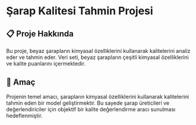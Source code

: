 # Şarap Kalitesi Tahmin Projesi


## 📋 Proje Hakkında

Bu proje, beyaz şarapların kimyasal özelliklerini kullanarak kalitelerini analiz eder ve tahmin eder. Veri seti, beyaz şarapların çeşitli kimyasal özelliklerini ve kalite puanlarını içermektedir.

## 🎯 Amaç

Projenin temel amacı, şarapların kimyasal özelliklerini kullanarak kalitelerini tahmin eden bir model geliştirmektir. Bu sayede şarap üreticileri ve değerlendiriciler için objektif bir kalite değerlendirme aracı sunulması hedeflenmiştir.


